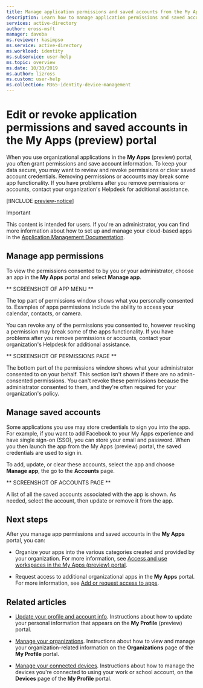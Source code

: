 ```yaml
---
title: Manage application permissions and saved accounts from the My Apps (preview) portal - Azure Active Directory | Microsoft Docs
description: Learn how to manage application permissions and saved accounts for your organization's cloud-based apps from the My Apps (preview) portal.
services: active-directory
author: eross-msft
manager: daveba
ms.reviewer: kasimpso
ms.service: active-directory
ms.workload: identity
ms.subservice: user-help
ms.topic: overview
ms.date: 10/30/2019
ms.author: lizross
ms.custom: user-help
ms.collection: M365-identity-device-management
---
```


# Edit or revoke application permissions and saved accounts in the My Apps (preview) portal

When you use organizational applications in the **My Apps** (preview) portal, you often grant permissions and save account information. To keep your data secure, you may want to review and revoke permissions or clear saved account credentials. Removing permissions or accounts may break some app functionality. If you have problems after you remove permissions or accounts, contact your organization's Helpdesk for additional assistance.

[!INCLUDE [preview-notice](../../../includes/active-directory-end-user-my-apps-and-workspaces.md)]

>[!Important]
>This content is intended for users. If you're an administrator, you can find more information about how to set up and manage your cloud-based apps in the [Application Management Documentation](https://docs.microsoft.com/azure/active-directory/manage-apps).

## Manage app permissions

To view the permissions consented to by you or your administrator, choose an app in the **My Apps** portal and select **Manage app**.

** SCREENSHOT OF APP MENU **

The top part of permissions window shows what you personally consented to. Examples of apps permissions include the ability to access your calendar, contacts, or camera.

You can revoke any of the permissions you consented to, however revoking a permission may break some of the apps functionality. If you have problems after you remove permissions or accounts, contact your organization's Helpdesk for additional assistance.

** SCREENSHOT OF PERMISSIONS PAGE **

The bottom part of the permissions window shows what your administrator consented to on your behalf. This section isn't shown if there are no admin-consented permissions. You can't revoke these permissions because the administrator consented to them, and they're often required for your organization's policy.

## Manage saved accounts

Some applications you use may store credentials to sign you into the app. For example, if you want to add Facebook to your My Apps experience and have single sign-on (SSO), you can store your email and password. When you then launch the app from the My Apps (preview) portal, the saved credentials are used to sign in.

To add, update, or clear these accounts, select the app and choose **Manage app**, the go to the **Accounts** page.

** SCREENSHOT OF ACCOUNTS PAGE **

A list of all the saved accounts associated with the app is shown. As needed, select the account, then update or remove it from the app.

## Next steps

After you manage app permissions and saved accounts in the **My Apps** portal, you can:

- Organize your apps into the various categories created and provided by your organization. For more information, see [Access and use workspaces in the My Apps (preview) portal](my-applications-portal-workspaces.md).

- Request access to additional organizational apps in the **My Apps** portal. For more information, see [Add or request access to apps](my-applications-portal-add-apps.md).

## Related articles

- [Update your profile and account info](myprofile-portal-overview.md). Instructions about how to update your personal information that appears on the **My Profile** (preview) portal.

- [Manage your organizations](myprofile-portal-organizations-page.md). Instructions about how to view and manage your organization-related information on the **Organizations** page of the **My Profile** portal.

- [Manage your connected devices](myprofile-portal-devices-page.md). Instructions about how to manage the devices you're connected to using your work or school account, on the **Devices** page of the **My Profile** portal.